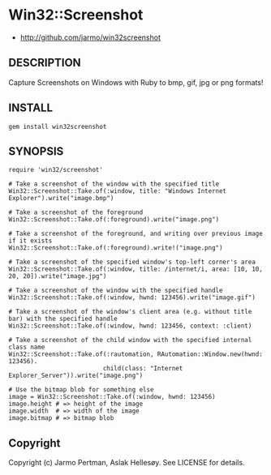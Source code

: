 # Win32::Screenshot

*   http://github.com/jarmo/win32screenshot


## DESCRIPTION

Capture Screenshots on Windows with Ruby to bmp, gif, jpg or png formats!

## INSTALL

    gem install win32screenshot

## SYNOPSIS

    require 'win32/screenshot'

    # Take a screenshot of the window with the specified title
    Win32::Screenshot::Take.of(:window, title: "Windows Internet Explorer").write("image.bmp")

    # Take a screenshot of the foreground
    Win32::Screenshot::Take.of(:foreground).write("image.png")

    # Take a screenshot of the foreground, and writing over previous image if it exists
    Win32::Screenshot::Take.of(:foreground).write!("image.png")

    # Take a screenshot of the specified window's top-left corner's area
    Win32::Screenshot::Take.of(:window, title: /internet/i, area: [10, 10, 20, 20]).write("image.jpg")

    # Take a screenshot of the window with the specified handle
    Win32::Screenshot::Take.of(:window, hwnd: 123456).write("image.gif")

    # Take a screenshot of the window's client area (e.g. without title bar) with the specified handle
    Win32::Screenshot::Take.of(:window, hwnd: 123456, context: :client)

    # Take a screenshot of the child window with the specified internal class name
    Win32::Screenshot::Take.of(:rautomation, RAutomation::Window.new(hwnd: 123456).
                              child(class: "Internet Explorer_Server")).write("image.png")

    # Use the bitmap blob for something else
    image = Win32::Screenshot::Take.of(:window, hwnd: 123456)
    image.height # => height of the image
    image.width  # => width of the image
    image.bitmap # => bitmap blob

## Copyright

Copyright (c) Jarmo Pertman, Aslak Hellesøy. See LICENSE for details.
